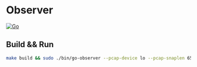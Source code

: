 # Observer

[![Go](https://github.com/LinkTsang/go-observer/actions/workflows/go.yml/badge.svg)](https://github.com/LinkTsang/go-observer/actions/workflows/go.yml)


## Build && Run

```bash
make build && sudo ./bin/go-observer --pcap-device lo --pcap-snaplen 65535 --pcap-filter 'tcp port 8080' --kafka-brokers 127.0.0.1:9092 --kafka-topic demo
```
